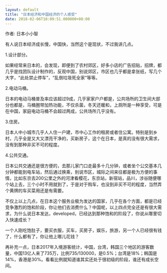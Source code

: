 ```yaml
---
layout: default
title: "日本经济和中国经济的个人感受"
date: 2018-02-06T10:09:51.000000+08:00
---
```


作者: 日本小小智

有人说日本经济成长慢，中国快，当然这个是现状，不过我讲几点。

1.设计部分。

如果经常来日本的，会发现，即便到了农村郊区，好多小店的广告招贴，招牌，都几乎是找团队设计制作的，反观中国，别说郊区，市区也几乎都是拿张纸，写几个大字，‌‌“此处禁止停车‌‌”，‌‌“乱倒垃圾死全家‌‌”等等。

2.电动马桶。

日本的电动马桶普及率应该超过9成，几乎家家户户都是，公共场所的卫生间大部分也都是，马桶圈带加热功能，不仅杀菌，冬天还暖和，上厕所是一种享受，可是在中国，家庭电动马桶不会超过两成，公共场所几乎没有。

3.住房。

日本人中小城市几乎人人住一户建，市中心工作的租房或者住公寓。特别是到乡村，几乎全是又大又漂亮干净的，买新房子，这个在日本，是真的没有很大需求，没有到那种非买不可的程度。

4.公共交通。

日本公共交通还是很方便的，去那儿家门口走最多十几分钟，或者坐个公交基本几分钟都能到电车站，然后通过换乘，别说市区，城际之间来往都是极为方便的事情，比如东京去200公里之外的河津看樱花，东京站，新宿站，品川，涉谷随便哪个站上去，三个小时不用就到了，于是对于购车，也没到非买不可的程度，当然弄个黄牌的车买菜用还是有需要。

不仅上以上几点，在日本这个服务业极为发达的国家，几乎在各个方面，都是已经竞争激烈的饱和阶段，你让他们去消费什么？中国呢，以上四点完全还是有很大需求，为什么说日本发达，developed，已经达到那种饱和的阶段了，你说从哪里切入快速成长？

一个人刚吃饱肚子，要买衣服，买车，买房子，娱乐，旅游，另一个人已经很有钱了，什么都有了，你让他上哪儿花钱？

再补充一点，日本2017年入境游客统计，中国，台湾，韩国三个地区的游客数量，中国13亿人来了735万，比例735/130000，是0.5%；台湾是18%；韩国是14%，香港是30%。看看比例就知道谁其实还处于很初级的阶段，谁还有成长空间。


